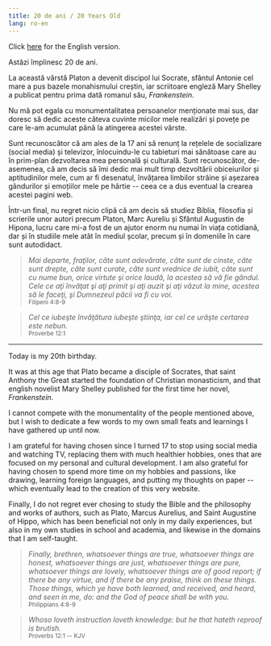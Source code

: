 ```yaml
---
title: 20 de ani / 20 Years Old
lang: ro-en
---
```


Click [here](#english) for the English version.

Astăzi împlinesc 20 de ani.

La această vârstă Platon a devenit discipol lui Socrate, sfântul Antonie
cel mare a pus bazele monahismului creștin, iar scriitoare engleză Mary
Shelley a publicat pentru prima dată romanul său, _Frankenstein_.

Nu mă pot egala cu monumentalitatea persoanelor menționate mai sus, dar
doresc să dedic aceste câteva cuvinte micilor mele realizări și povețe
pe care le-am acumulat până la atingerea acestei vârste.

Sunt recunoscător că am ales de la 17 ani să renunț la rețelele de
socializare (social media) și televizor, înlocuindu-le cu tabieturi mai
sănătoase care au în prim-plan dezvoltarea mea personală și culturală.
Sunt recunoscător, de-asemenea, că am decis să îmi dedic mai mult timp
dezvoltării obiceiurilor și aptitudinilor mele, cum ar fi desenatul,
învățarea limbilor străine și așezarea gândurilor și emoțiilor mele pe
hârtie -- ceea ce a dus eventual la crearea acestei pagini web.

Într-un final, nu regret nicio clipă că am decis să studiez Biblia,
filosofia și scrierile unor autori precum Platon, Marc Aureliu și Sfântul
Augustin de Hipona, lucru care mi-a fost de un ajutor enorm nu numai în
viața cotidiană, dar și în studiile mele atât în mediul școlar, precum 
și în domeniile în care sunt autodidact.

> <i>Mai departe, fraţilor, câte sunt adevărate, câte sunt de cinste,
> câte sunt drepte, câte sunt curate, câte sunt vrednice de iubit, câte
> sunt cu nume bun, orice virtute şi orice laudă, la acestea să vă fie
> gândul.\
> Cele ce aţi învăţat şi aţi primit şi aţi auzit şi aţi văzut la mine, 
> acestea să le faceţi, şi Dumnezeul păcii va fi cu voi.</i>\
> <sup>Filipeni 4:8-9</sup>

> <i>Cel ce iubeşte învăţătura iubeşte ştiinţa, iar cel ce urăşte certarea
> este nebun.</i>\
> <sup>Proverbe 12:1</sup>

---  

<p id="english">Today is my 20th birthday.</p>

It was at this age that Plato became a disciple of Socrates, that saint
Anthony the Great started the foundation of Christian monasticism, and that
english novelist Mary Shelley published for the first time her novel,
_Frankenstein_.

I cannot compete with the monumentality of the people mentioned above, but
I wish to dedicate a few words to my own small feats and learnings I have
gathered up until now.

I am grateful for having chosen since I turned 17 to stop using social media
and watching TV, replacing them with much healthier hobbies, ones that are
focused on my personal and cultural development. I am also grateful for having
chosen to spend more time on my hobbies and passions, like drawing, learning
foreign languages, and putting my thoughts on paper -- which eventually lead
to the creation of this very website.

Finally, I do not regret ever chosing to study the Bible and the philosophy and
works of authors, such as Plato, Marcus Aurelius, and Saint Augustine of Hippo,
which has been beneficial not only in my daily experiences, but also in my own
studies in school and academia, and likewise in the domains that I am self-taught.

> <i>Finally, brethren, whatsoever things are true, whatsoever things are honest,
> whatsoever things are just, whatsoever things are pure, whatsoever things are lovely,
> whatsoever things are of good report; if there be any virtue, and if there be any
> praise, think on these things.\
> Those things, which ye have both learned, and received, and heard, and seen in me,
> do: and the God of peace shall be with you.</i>\
> <sup>Philippians 4:8-9</sup>

> _Whoso loveth instruction loveth knowledge: but he that hateth reproof is brutish._\
> <sup>Proverbs 12:1 -- KJV</sup>

